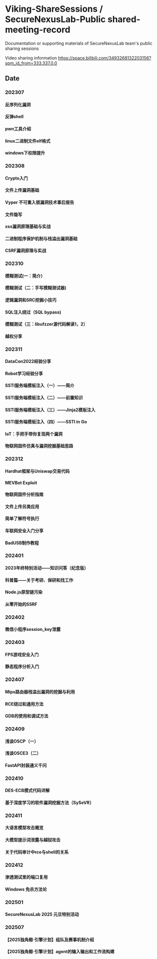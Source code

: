 # Viking-ShareSessions / SecureNexusLab-Public shared-meeting-record
Documentation or supporting materials of SecureNexusLab team's public sharing sessions

Video sharing information
https://space.bilibili.com/3493268132203156?spm_id_from=333.337.0.0
## Date
### 202307
#### 反序列化漏洞
#### 反弹shell
#### pwn工具介绍
#### linux二进制文件elf格式
#### windows下权限提升
### 202308
#### Crypto入门
#### 文件上传漏洞基础
#### Vyper 不可重入锁漏洞技术事后报告
#### 文件隐写
#### xss漏洞原理基础与实战
#### 二进制程序保护机制与栈溢出漏洞基础
#### CSRF漏洞原理与实战

### 202310
#### 模糊测试(一：简介）
#### 模糊测试（二：手写模糊测试器)
#### 逻辑漏洞和SRC挖掘小技巧
#### SQL注入绕过（SQL bypass)
#### 模糊测试（三：libufzzer源代码解读1，2）
#### 越权分享

### 202311
#### DataCon2022经验分享
#### Robot学习经验分享
#### SSTI服务端模板注入（一）——简介
#### SSTI服务端模板注入（二）——前置知识
#### SSTI服务端模板注入（三）——Jinja2模板注入
#### SSTI服务端模板注入（四）——SSTI in Go
#### IoT：手把手带你复现两个漏洞
#### 物联网固件仿真与漏洞挖掘基础思路

### 202312
#### Hardhat框架与Uniswap交易代码
#### MEVBot Exploit
#### 物联网固件分析指南
#### 文件上传另类应用
#### 简单了解符号执行
#### 车联网安全入门分享
#### BadUSB制作教程

### 202401
#### 2023年终特别活动——知识问答（纪念版）
#### 科普篇——关于考研、保研和找工作
#### Node.js原型链污染
#### 从零开始的SSRF

### 202402
#### 微信小程序session_key泄露

### 202403
#### FPS游戏安全入门
#### 静态程序分析入门

### 202407
#### Mips路由器栈溢出漏洞的挖掘与利用
#### RCE绕过和通用方法
#### GDB的使用和调试方法

### 202409
#### 浅谈OSCP（一）
#### 浅谈OSCE3（二）
#### FastAPI封装通义千问

### 202410
#### DES-ECB模式代码详解
#### 基于深度学习的软件漏洞挖掘方法（SySeVR）

### 202411
#### 大语言模型攻击概览
#### 大模型提示词泄露与越狱攻击
#### 关于代码审计中rce与shell的关系

### 202412
#### 渗透测试里的端口复用
#### Windows 免杀方法论

### 202501

#### SecureNexusLab 2025 元旦特别活动



### 202507

#### 【2025独角鲸·引擎计划】组队及赛事机制介绍
#### 【2025独角鲸·引擎计划】agent的输入输出和工作流构建
